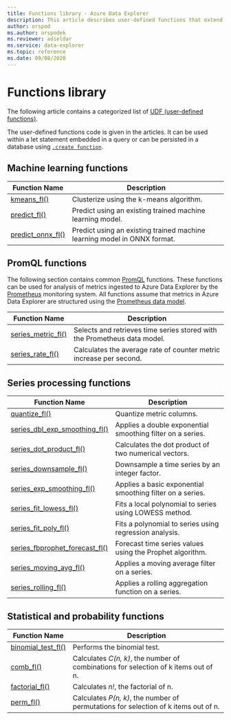 ```yaml
---
title: Functions library - Azure Data Explorer
description: This article describes user-defined functions that extend Azure Data Explorer capabilities.
author: orspod
ms.author: orspodek
ms.reviewer: adieldar
ms.service: data-explorer
ms.topic: reference
ms.date: 09/08/2020
---
```

# Functions library

The following article contains a categorized list of [UDF (user-defined functions)](../query/functions/user-defined-functions.md).

The user-defined functions code is given in the articles.  It can be used within a let statement embedded in a query or can be persisted in a database using [`.create function`](../management/create-function.md).

## Machine learning functions

|Function Name     |Description                                          |
|-------------------------|--------------------------------------------------------|
|[kmeans_fl()](kmeans-fl.md)|Clusterize using the k-means algorithm. |
|[predict_fl()](predict-fl.md)|Predict using an existing trained machine learning model. |
|[predict_onnx_fl()](predict-onnx-fl.md)| Predict using an existing trained machine learning model in ONNX format. |

## PromQL functions

The following section contains common [PromQL](https://prometheus.io/docs/prometheus/latest/querying/basics/) functions. These functions can be used for analysis of metrics ingested to Azure Data Explorer by the [Prometheus](https://prometheus.io/) monitoring system. All functions assume that metrics in Azure Data Explorer are structured using the [Prometheus data model](https://prometheus.io/docs/concepts/data_model/).


|Function Name     |Description                                          |
|-------------------------|--------------------------------------------------------|
|[series_metric_fl()](series-metric-fl.md)|Selects and retrieves time series stored with the Prometheus data model. |
|[series_rate_fl()](series-rate-fl.md)|Calculates the average rate of counter metric increase per second. |

## Series processing functions

|Function Name     |Description                                          |
|-------------------------|--------------------------------------------------------|
|[quantize_fl()](quantize-fl.md)|Quantize metric columns. |
|[series_dbl_exp_smoothing_fl()](series-dbl-exp-smoothing-fl.md)|Applies a double exponential smoothing filter on a series. |
|[series_dot_product_fl()](series-dot-product-fl.md)|Calculates the dot product of two numerical vectors. |
|[series_downsample_fl()](series-downsample-fl.md)|Downsample a time series by an integer factor. |
|[series_exp_smoothing_fl()](series-exp-smoothing-fl.md)|Applies a basic exponential smoothing filter on a series. |
|[series_fit_lowess_fl()](series-fit-lowess-fl.md)|Fits a local polynomial to series using LOWESS method. |
|[series_fit_poly_fl()](series-fit-poly-fl.md)|Fits a polynomial to series using regression analysis. |
|[series_fbprophet_forecast_fl()](series-fbprophet-forecast-fl.md)|Forecast time series values using the Prophet algorithm. |
|[series_moving_avg_fl()](series-moving-avg-fl.md)|Applies a moving average filter on a series. |
|[series_rolling_fl()](series-rolling-fl.md)|Applies a rolling aggregation function on a series. |

## Statistical and probability functions

|Function Name     |Description                                          |
|-------------------------|--------------------------------------------------------|
|[binomial_test_fl()](binomial-test-fl.md)|Performs the binomial test. |
|[comb_fl()](comb-fl.md)|Calculates *C(n, k)*, the number of combinations for selection of k items out of n. |
|[factorial_fl()](factorial-fl.md)|Calculates *n!*, the factorial of n. |
|[perm_fl()](perm-fl.md)|Calculates *P(n, k)*, the number of permutations for selection of k items out of n. |
